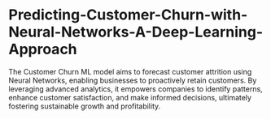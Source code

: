 # Predicting-Customer-Churn-with-Neural-Networks-A-Deep-Learning-Approach
The Customer Churn ML model aims to forecast customer attrition using Neural Networks, enabling businesses to proactively retain customers. By leveraging advanced analytics, it empowers companies to identify patterns, enhance customer satisfaction, and make informed decisions, ultimately fostering sustainable growth and profitability.
